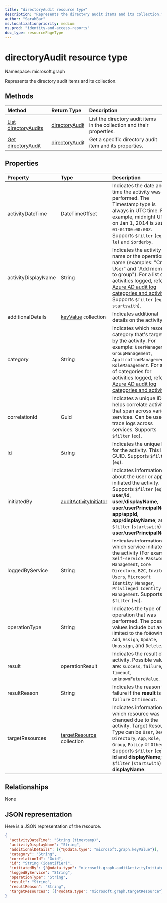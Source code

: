 ```yaml
---
title: "directoryAudit resource type"
description: "Represents the directory audit items and its collection."
author: "SarahBar"
ms.localizationpriority: medium
ms.prod: "identity-and-access-reports"
doc_type: resourcePageType
---
```


# directoryAudit resource type

Namespace: microsoft.graph

Represents the directory audit items and its collection.

## Methods

| Method           | Return Type    |Description|
|:---------------|:--------|:----------|
|[List directoryAudits](../api/directoryaudit-list.md) | [directoryAudit](directoryaudit.md) |List the directory audit items in the collection and their properties.|
|[Get directoryAudit](../api/directoryaudit-get.md) | [directoryAudit](directoryaudit.md) |Get a specific directory audit item and its properties.|

## Properties

| Property            | Type                                                | Description                                                                                                                                                                                                                                                                        |
|:--------------------|:----------------------------------------------------|:-----------------------------------------------------------------------------------------------------------------------------------------------------------------------------------------------------------------------------------------------------------------------------------|
| activityDateTime    | DateTimeOffset                                      | Indicates the date and time the activity was performed. The Timestamp type is always in UTC time. For example, midnight UTC on Jan 1, 2014 is `2014-01-01T00:00:00Z`. Supports `$filter` (`eq`, `ge`, `le`) and `$orderby`.                                                                                          |
| activityDisplayName | String                                              | Indicates the activity name or the operation name (examples: "Create User" and "Add member to group"). For a list of activities logged, refer to [Azure AD audit log categories and activities](/azure/active-directory/reports-monitoring/reference-audit-activities). Supports `$filter` (`eq`, `startswith`). |
| additionalDetails   | [keyValue](keyvalue.md) collection                  | Indicates additional details on the activity.                                                                                                                                                                                                                                      |
| category            | String                                              | Indicates which resource category that's targeted by the activity. For example: `UserManagement`, `GroupManagement`, `ApplicationManagement`, `RoleManagement`. For a list of categories for activities logged, refer to [Azure AD audit log categories and activities](/azure/active-directory/reports-monitoring/reference-audit-activities).                                                                                                                                                          |
| correlationId       | Guid                                                | Indicates a unique ID that helps correlate activities that span across various services. Can be used to trace logs across services. Supports `$filter` (`eq`).                                                                                                                                                |
| id                  | String                                              | Indicates the unique ID for the activity. This is a GUID. Supports `$filter` (`eq`).                                                                                                                                                                                                                          |
| initiatedBy         | [auditActivityInitiator](auditactivityinitiator.md) | Indicates information about the user or app initiated the activity. Supports `$filter` (`eq`) for **user**/**id**, **user**/**displayName**, **user**/**userPrincipalName**, **app**/**appId**, **app**/**displayName**; and `$filter` (`startswith`) for **user**/**userPrincipalName**.                                                                                                                                                                                                               |
| loggedByService     | String                                              | Indicates information on which service initiated the activity (For example: `Self-service Password Management`, `Core Directory`, `B2C`, `Invited Users`, `Microsoft Identity Manager`, `Privileged Identity Management`. Supports `$filter` (`eq`).                                                                      |
| operationType       | String                                              | Indicates the type of operation that was performed. The possible values include but are not limited to the following: `Add`, `Assign`, `Update`, `Unassign`, and `Delete`.                                                                                   |
| result              | operationResult                                              | Indicates the result of the activity. Possible values are: `success`, `failure`, `timeout`, `unknownFutureValue`.                                                                                                                                                                   |
| resultReason        | String                                              | Indicates the reason for failure if the **result** is `failure` or `timeout`.                                                                                                                                                                                                                                 |
| targetResources     | [targetResource](targetresource.md) collection      | Indicates information on which resource was changed due to the activity. Target Resource Type can be `User`, `Device`, `Directory`, `App`, `Role`, `Group`, `Policy` or `Other`. Supports `$filter` (`eq`) for **id** and **displayName**; and `$filter` (`startswith`) for **displayName**.                                                                                                                  |

## Relationships

None

## JSON representation

Here is a JSON representation of the resource.

<!-- {
  "blockType": "resource",
  "optionalProperties": [

  ],
  "@odata.type": "microsoft.graph.directoryAudit"
}-->

```json
{
  "activityDateTime": "String (timestamp)",
  "activityDisplayName": "String",
  "additionalDetails": [{"@odata.type": "microsoft.graph.keyValue"}],
  "category": "String",
  "correlationId": "Guid",
  "id": "String (identifier)",
  "initiatedBy": {"@odata.type": "microsoft.graph.auditActivityInitiator"},
  "loggedByService": "String",
  "operationType": "String",
  "result": "String",
  "resultReason": "String",
  "targetResources": [{"@odata.type": "microsoft.graph.targetResource"}]
}
```

<!-- uuid: 8fcb5dbc-d5aa-4681-8e31-b001d5168d79
2015-10-25 14:57:30 UTC -->
<!-- {
  "type": "#page.annotation",
  "description": "directoryAudit resource",
  "keywords": "",
  "section": "documentation",
  "tocPath": ""
}-->
